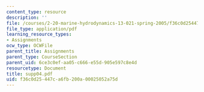 ```yaml
---
content_type: resource
description: ''
file: /courses/2-20-marine-hydrodynamics-13-021-spring-2005/f36c0d25447ca6fb200a00025052a75d_supp04.pdf
file_type: application/pdf
learning_resource_types:
- Assignments
ocw_type: OCWFile
parent_title: Assignments
parent_type: CourseSection
parent_uid: 6ce3c0ef-aa05-c666-e55d-905e597c8e4d
resourcetype: Document
title: supp04.pdf
uid: f36c0d25-447c-a6fb-200a-00025052a75d
---
```

